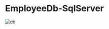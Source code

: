 # EmployeeDb-SqlServer
![db](https://github.com/GHAZI-ALANZI/EmployeeDb-SqlServer/assets/105205339/73284485-bcac-4e01-8d5e-b2da7dd73df5)
